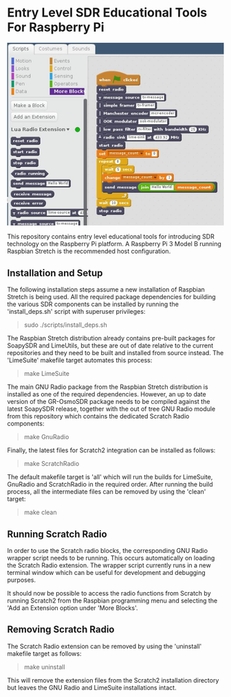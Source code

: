 # Entry Level SDR Educational Tools For Raspberry Pi

![ScratchRadio](/images/ScratchRadio-detail.jpg)

This repository contains entry level educational tools for introducing SDR
technology on the Raspberry Pi platform. A Raspberry Pi 3 Model B running
Raspbian Stretch is the recommended host configuration.

## Installation and Setup

The following installation steps assume a new installation of Raspbian Stretch
is being used. All the required package dependencies for building the various
SDR components can be installed by running the 'install_deps.sh' script with
superuser privileges:

  > sudo  ./scripts/install_deps.sh

The Raspbian Stretch distribution already contains pre-built packages for
SoapySDR and LimeUtils, but these are out of date relative to the current
repositories and they need to be built and installed from source instead. The
'LimeSuite' makefile target automates this process:

  > make LimeSuite

The main GNU Radio package from the Raspbian Stretch distribution is
installed as one of the required dependencies. However, an up to date
version of the GR-OsmoSDR package needs to be compiled against the latest
SoapySDR release, together with the out of tree GNU Radio module from this
repository which contains the dedicated Scratch Radio components:

  > make GnuRadio

Finally, the latest files for Scratch2 integration can be installed as follows:

  > make ScratchRadio

The default makefile target is 'all' which will run the builds for LimeSuite,
GnuRadio and ScratchRadio in the required order. After running the build
process, all the intermediate files can be removed by using the 'clean'
target:

  > make clean

## Running Scratch Radio

In order to use the Scratch radio blocks, the corresponding GNU Radio wrapper
script needs to be running. This occurs automatically on loading the Scratch
Radio extension. The wrapper script currently runs in a new terminal window
which can be useful for development and debugging purposes.

It should now be possible to access the radio functions from Scratch by running
Scratch2 from the Raspbian programming menu and selecting the 'Add an Extension
option under 'More Blocks'.

## Removing Scratch Radio

The Scratch Radio extension can be removed by using the 'uninstall' makefile
target as follows:

  > make uninstall

This will remove the extension files from the Scratch2 installation directory
but leaves the GNU Radio and LimeSuite installations intact.
